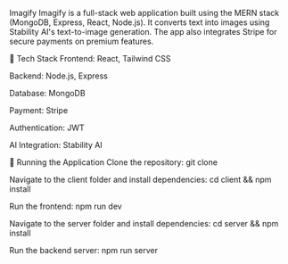 Imagify
Imagify is a full-stack web application built using the MERN stack (MongoDB, Express, React, Node.js). It converts text into images using Stability AI's text-to-image generation. The app also integrates Stripe for secure payments on premium features.

🔧 Tech Stack
Frontend: React, Tailwind CSS

Backend: Node.js, Express

Database: MongoDB

Payment: Stripe

Authentication: JWT

AI Integration: Stability AI

🚀 Running the Application
Clone the repository: git clone <repo-url>

Navigate to the client folder and install dependencies: cd client && npm install

Run the frontend: npm run dev

Navigate to the server folder and install dependencies: cd server && npm install

Run the backend server: npm run server

